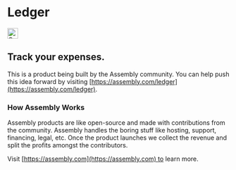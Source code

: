 # Ledger

<a href="https://assembly.com/ledger/bounties"><img src="https://asm-badger.herokuapp.com/ledger/badges/tasks.svg" height="24px" alt="Open Tasks" /></a>

## Track your expenses.

This is a product being built by the Assembly community. You can help push this idea forward by visiting [https://assembly.com/ledger](https://assembly.com/ledger).

### How Assembly Works

Assembly products are like open-source and made with contributions from the community. Assembly handles the boring stuff like hosting, support, financing, legal, etc. Once the product launches we collect the revenue and split the profits amongst the contributors.

Visit [https://assembly.com](https://assembly.com) to learn more.
